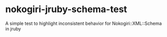 nokogiri-jruby-schema-test
==========================

A simple test to highlight inconsistent behavior for Nokogiri::XML::Schema in jruby